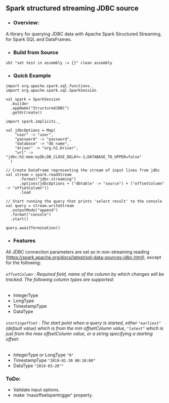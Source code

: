 ## Spark structured streaming JDBC source 

- ### Overview:

A library for querying JDBC data with Apache Spark Structured Streaming, for Spark SQL and DataFrames.

- ### Build from Source
``
sbt "set test in assembly := {}" clean assembly
``

- ### Quick Example

```
import org.apache.spark.sql.functions._
import org.apache.spark.sql.SparkSession

val spark = SparkSession
  .builder
  .appName("StructuredJDBC")
  .getOrCreate()
  
import spark.implicits._

val jdbcOptions = Map(
    "user" -> "user",
    "password" -> "password",
    "database" -> "db name",
    "driver" -> "org.h2.Driver",
    "url" -> "jdbc:h2:mem:myDb;DB_CLOSE_DELAY=-1;DATABASE_TO_UPPER=false"
  )

// Create DataFrame representing the stream of input lines from jdbc
val stream = spark.readStream
      .format("jdbc-streaming")
      .options(jdbcOptions + ("dbtable" -> "source") + ("offsetColumn" -> "offsetColumn"))
      .load

// Start running the query that prints 'select result' to the console
val query = stream.writeStream
  .outputMode("append")
  .format("console")
  .start()

query.awaitTermination()

```

- ### Features


All JDBC connection parameters are set as in non-streaming reading (https://spark.apache.org/docs/latest/sql-data-sources-jdbc.html),
except for the following:

###### ``offsetColumn`` : Required field, name of the column by which changes will be tracked. The following column types are supported:
- IntegerType 
- LongType
- TimestampType
- DataType

###### ``startingoffset`` : The start point when a query is started, either ``"earliest"`` (default value) which is from the min offsetColumn value, ``"latest"`` which is just from the max offsetColumn value, or a string specifying a starting offset:
- IntegerType or LongType ``"0"`` 
- TimestampType ``"2019-01-30 00:10:00"``
- DataType ``"2019-03-20""``

### ToDo:
- Validate input options.
- make 'maxoffsetspertrigger' property. 